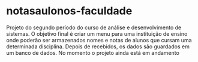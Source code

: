 # notasaulonos-faculdade
Projeto do segundo período do curso de análise e desenvolvimento de sistemas. O objetivo final é criar um menu para uma instituição de ensino onde  poderão ser armazenados nomes e notas de alunos que cursam uma determinada disciplina. Depois de recebidos, os dados são guardados em um banco de dados.
No momento o projeto ainda está em andamento  

